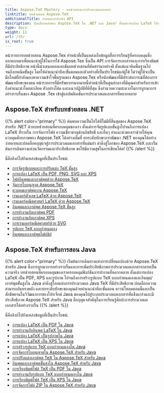 ```yaml
---
title: Aspose.TeX Mastery - บทช่วยสอนการประมวลผลเอกสาร
linktitle: บทช่วยสอน Aspose.TeX
additionalTitle: กำหนดการอ้างอิง API
description: ปลดล็อกพลังของ Aspose.TeX ใน .NET และ Java! ตั้งแต่การแปลง LaTeX ไปจนถึงการจัดรูปแบบขั้นสูง บทช่วยสอนเหล่านี้จะแนะนำมือใหม่ไปจนถึงนักพัฒนามืออาชีพ ขอให้มีความสุขในการเขียนโค้ด!
type: docs
weight: 11
url: /th/
is_root: true
---
```


หน้ารายการบทช่วยสอน Aspose.Tex ทำหน้าที่เป็นแหล่งเก็บข้อมูลสื่อการเรียนรู้ที่ครอบคลุมซึ่งออกแบบมาเพื่อแนะนำผู้ใช้ในการใช้ Aspose.Tex ซึ่งเป็น API การจัดการเอกสารและการเรียงพิมพ์ที่มีประสิทธิภาพ หน้านี้นำเสนอคอลเลกชันบทช่วยสอนที่คัดสรรมาอย่างดี ตั้งแต่แนวคิดพื้นฐานไปจนถึงเทคนิคขั้นสูง โดยให้คำแนะนำทีละขั้นตอนและตัวอย่างที่เป็นประโยชน์แก่ผู้ใช้ ไม่ว่าผู้ใช้จะเป็นมือใหม่ที่กำลังมองหาความเข้าใจพื้นฐานของ Aspose.Tex หรือนักพัฒนาที่มีประสบการณ์ที่ต้องการพัฒนาทักษะของตน หน้ารายการที่มีทรัพยากรมากมายนี้ทำหน้าที่เป็นศูนย์กลางที่มีคุณค่าสำหรับการเข้าถึงคำแนะนำโดยละเอียด ตัวอย่างโค้ด และแนวปฏิบัติที่ดีที่สุด ซึ่งอำนวยความสะดวกในการบูรณาการอย่างราบรื่นของ Aspose .Tex เข้าสู่แอปพลิเคชันการประมวลผลเอกสารที่หลากหลาย

## Aspose.TeX สำหรับบทช่วยสอน .NET
{{% alert color="primary" %}}
ค้นพบความเป็นไปได้ที่ไม่มีที่สิ้นสุดของ Aspose.TeX สำหรับ .NET ด้วยบทช่วยสอนที่ครอบคลุมของเรา ตั้งแต่การจัดรูปแบบขั้นสูงไปจนถึงการแปลง LaTeX ที่ราบรื่น การจัดการไฟล์ ความเชี่ยวชาญด้านลิขสิทธิ์ และอื่นๆ คำแนะนำของเราช่วยให้คุณควบคุมศักยภาพของ Aspose.TeX ได้อย่างเต็มที่ ยกระดับทักษะการพัฒนา .NET ของคุณได้อย่างง่ายดายและปลดล็อคกุญแจสู่การประมวลผลเอกสารที่แม่นยำ ดำดิ่งสู่โลกของ Aspose.TeX และเริ่มต้นการเดินทางแห่งนวัตกรรมและประสิทธิภาพ ขอให้มีความสุขในการเขียนโค้ด!
{{% /alert %}}

นี่คือลิงก์ไปยังแหล่งข้อมูลที่เป็นประโยชน์:
 
- [การจัดรูปแบบและการปรับแต่ง TeX ขั้นสูง](./net/advanced-formatting-and-customization/)
- [การแปลง LaTeX เป็น PDF, PNG, SVG และ XPS](./net/latex-conversion/)
- [ไฟล์อินพุตและเอาต์พุตด้วย Aspose.TeX](./net/file-input-output/)
- [จัดการใบอนุญาต Aspose.TeX](./net/licensing/)
- [ควบคุมเอาต์พุตงาน Aspose.TeX](./net/job-output/)
- [เรนเดอร์ตัวเลข LaTeX ด้วย Aspose.TeX](./net/render-latex-figures/)
- [เรนเดอร์คณิตศาสตร์ LaTeX ด้วย Aspose.TeX](./net/render-latex-math/)
- [อินพุตและเอาต์พุต Aspose.TeX ขั้นสูง](./net/advanced-io/)
- [การทำงานกับเอาต์พุต PDF](./net/pdf-output/)
- [การทำงานกับเอาต์พุต XPS](./net/xps-output/)
- [การเรนเดอร์คณิตศาสตร์ด้วย SVG](./net/svg-math-rendering/)
- [รูปแบบ TeX แบบกำหนดเอง](./net/custom-tex-formats/)
- [อินพุตและเอาต์พุตไฟล์ซิป](./net/zip-file-io/)


## Aspose.TeX สำหรับการสอน Java
{{% alert color="primary" %}}
เริ่มต้นการเดินทางแห่งการเปลี่ยนแปลงด้วย Aspose.TeX สำหรับ Java ซึ่งการบูรณาการอย่างราบรื่นและการเพิ่มประสิทธิภาพการประมวลผลเอกสารกลายเป็นความจริง บทช่วยสอนที่ครอบคลุมของเราครอบคลุมฟังก์ชันการทำงานที่หลากหลาย ตั้งแต่การแปลง LaTeX เป็น PDF, XPS และรูปภาพ ไปจนถึงการสร้างรูปแบบ TeX แบบกำหนดเองและอินพุต/เอาท์พุตขั้นสูงใน Java ดำดิ่งสู่โลกแห่งการประมวลผล Java TeX ที่มีประสิทธิภาพ ปลดล็อกความสามารถอันทรงพลัง และยกระดับทักษะของคุณด้วยคำแนะนำทีละขั้นตอน ดาวน์โหลดตอนนี้และเป็นสักขีพยานในวิวัฒนาการของโปรเจ็กต์ Java ของคุณไปสู่ระบบประมวลผลเอกสารที่แข็งแกร่งและมีประสิทธิภาพ Aspose.TeX สำหรับ Java คือกุญแจสำคัญในการเรียนรู้ศิลปะการประมวลผลเอกสารได้อย่างราบรื่น
{{% /alert %}}

นี่คือลิงก์ไปยังแหล่งข้อมูลที่เป็นประโยชน์:

- [การแปลง LaTeX เป็น PDF ใน Java](./java/converting-lato-pdf/)
- [การทำงานกับอินพุต LaTeX ใน Java](./java/working-with-lainputs/)
- [การแปลง LaTeX เป็นรูปภาพใน Java](./java/converting-lato-images/)
- [การแปลง LaTeX เป็น XPS ใน Java](./java/converting-lato-xps/)
- [การสร้างรูปแบบ TeX แบบกำหนดเองใน Java](./java/custom-format/)
- [การจัดการใบอนุญาตใน Aspose.TeX สำหรับ Java](./java/managing-licenses/)
- [การปรับแต่งเอาต์พุต TeX ใน Aspose.TeX สำหรับ Java](./java/customizing-output/)
- [อินพุตและเอาต์พุตขั้นสูงใน Aspose.TeX สำหรับ Java](./java/advanced-io/)
- [การเรียงพิมพ์ไฟล์ TeX เป็น PDF ใน Java](./java/typesetting-tex-to-pdf/)
- [การทำงานกับรูปแบบ TeX แบบกำหนดเองใน Java](./java/custom-tex-formats/)
- [การเรียงพิมพ์ไฟล์ TeX เป็น XPS ใน Java](./java/typesetting-tex-to-xps/)
- [การจัดการไฟล์ ZIP ใน Aspose.TeX สำหรับ Java](./java/zip-archives/)
